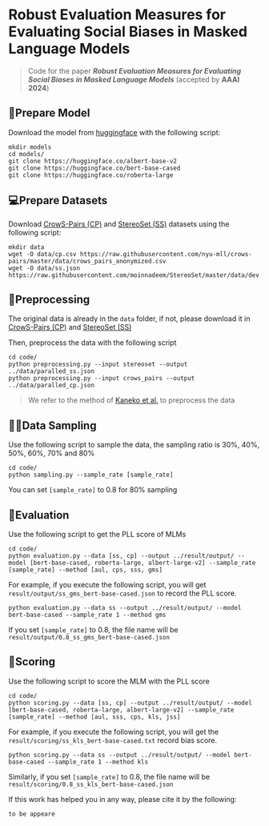# Robust Evaluation Measures for Evaluating Social Biases in Masked Language Models
> Code for the paper ***Robust Evaluation Measures for Evaluating Social Biases in Masked Language Models*** (accepted by **AAAI 2024**)

## 🚴Prepare Model
Download the model from [huggingface](https://huggingface.co/) with the following script:


```
mkdir models
cd models/
git clone https://huggingface.co/albert-base-v2
git clone https://huggingface.co/bert-base-cased
git clone https://huggingface.co/roberta-large
```

## 💻Prepare Datasets
Download [CrowS-Pairs (CP)](https://github.com/nyu-mll/crows-pairs) and [StereoSet (SS)](https://github.com/moinnadeem/StereoSet) datasets using the following script:
```
mkdir data
wget -O data/cp.csv https://raw.githubusercontent.com/nyu-mll/crows-pairs/master/data/crows_pairs_anonymized.csv
wget -O data/ss.json https://raw.githubusercontent.com/moinnadeem/StereoSet/master/data/dev.json
```


## 🧘Preprocessing

The original data is already in the `data` folder, if not, please download it in [CrowS-Pairs (CP)](https://github.com/nyu-mll/crows-pairs) and [StereoSet (SS)](https://github.com/moinnadeem/StereoSet)

Then, preprocess the data with the following script
```
cd code/
python preprocessing.py --input stereoset --output ../data/paralled_ss.json
python preprocessing.py --input crows_pairs --output ../data/paralled_cp.json
```
> We refer to the method of [Kaneko et al.](https://github.com/kanekomasahiro/evaluate_bias_in_mlm) to preprocess the data

## 💇‍♂️Data Sampling
Use the following script to sample the data, the sampling ratio is 30%, 40%, 50%, 60%, 70% and 80%
```
cd code/
python sampling.py --sample_rate [sample_rate]
```
You can set `[sample_rate]` to 0.8 for 80% sampling

## 🎯Evaluation
Use the following script to get the PLL score of MLMs
```
cd code/
python evaluation.py --data [ss, cp] --output ../result/output/ --model [bert-base-cased, roberta-large, albert-large-v2] --sample_rate [sample_rate] --method [aul, cps, sss, gms]
```

For example, if you execute the following script, you will get `result/output/ss_gms_bert-base-cased.json` to record the PLL score.
```
python evaluation.py --data ss --output ../result/output/ --model bert-base-cased --sample_rate 1 --method gms
```
If you set `[sample_rate]` to 0.8, the file name will be `result/output/0.8_ss_gms_bert-base-cased.json`

## 📄Scoring
Use the following script to score the MLM with the PLL score
```
cd code/
python scoring.py --data [ss, cp] --output ../result/output/ --model [bert-base-cased, roberta-large, albert-large-v2] --sample_rate [sample_rate] --method [aul, sss, cps, kls, jss]
```
For example, if you execute the following script, you will get the `result/scoring/ss_kls_bert-base-cased.txt` record bias score.

```
python scoring.py --data ss --output ../result/output/ --model bert-base-cased --sample_rate 1 --method kls
```
Similarly, if you set `[sample_rate]` to 0.8, the file name will be `result/scoring/0.8_ss_kls_bert-base-cased.json`

If this work has helped you in any way, please cite it by the following:
```
to be appeare
```